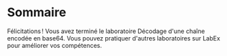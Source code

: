 # Sommaire

Félicitations ! Vous avez terminé le laboratoire Décodage d'une chaîne encodée en base64. Vous pouvez pratiquer d'autres laboratoires sur LabEx pour améliorer vos compétences.

